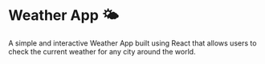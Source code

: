 # Weather App  🌤️

A simple and interactive Weather App built using React that allows users to check the current weather for any city around the world.
